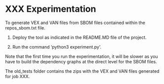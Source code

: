 # XXX Experimentation

To generate VEX and VAN files from SBOM files contained within the repos_sbom.txt file.

1. Deploy the tool as indicated in the README.MD file of the project.

2. Run the command ‘python3 experiment.py’.

Note that the first time you run the experimentation, it will be slower as you have to build the dependency graphs at the direct level for the SBOM files.

The old_tests folder contains the zips with the VEX and VAN files generated for job XXX.